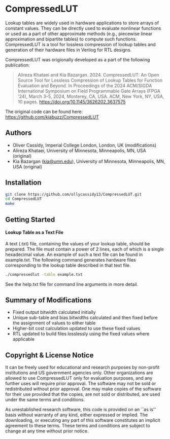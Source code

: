 # CompressedLUT
Lookup tables are widely used in hardware applications to store arrays of constant values. They can be directly used to evaluate nonlinear functions or used as a part of other approximate methods (e.g., piecewise linear approximation and bipartite tables) to compute such functions. CompressedLUT is a tool for lossless compression of lookup tables and generation of their hardware files in Verilog for RTL designs. 

CompressedLUT was origionally developed as a part of the following publication:
> Alireza Khataei and Kia Bazargan. 2024. CompressedLUT: An Open Source Tool for Lossless Compression of Lookup Tables for Function Evaluation and Beyond. In Proceedings of the 2024 ACM/SIGDA International Symposium on Field Programmable Gate Arrays (FPGA ’24), March 3–5, 2024, Monterey, CA, USA. ACM, New York, NY, USA, 10 pages. https://doi.org/10.1145/3626202.3637575

The original code can be found here: https://github.com/kiabuzz/CompressedLUT
## Authors
- Oliver Cassidy, Imperial College London, London, UK (modifications)
- Alireza Khataei, University of Minnesota, Minneapolis, MN, USA (original)
- Kia Bazargan (kia@umn.edu), University of Minnesota, Minneapolis, MN, USA (original)


## Installation
```bash
git clone https://github.com/ollycassidy13/CompressedLUT.git
cd CompressedLUT
make
```
    
## Getting Started
#### Lookup Table as a Text File
A text (.txt) file, containing the values of your lookup table, should be prepared. The file must contain a power of 2 lines, each of which is a single hexadecimal value. An example of such a text file can be found in example.txt. The following command generates hardware files corresponding to the lookup table described in that text file.

```bash
./compressedlut -table example.txt
```

See the help.txt file for command line arguments in more detail.

## Summary of Modifications
- Fixed output bitwidth calculated initially
- Unique sub-table and bias bitwidths calculated and then fixed before the assignment of values to either table
- Higher-bit cost calculation updated to use these fixed values
- RTL updated to build files losslessly using the fixed values where applicable

## Copyright & License Notice
It can be freely used for educational and research purposes by non-profit institutions and US government agencies only. Other organizations are allowed to use CompressedLUT only for evaluation purposes, and any further uses will require prior approval. The software may not be sold or redistributed without prior approval. One may make copies of the software for their use provided that the copies, are not sold or distributed, are used under the same terms and conditions.

As unestablished research software, this code is provided on an ``as is'' basis without warranty of any kind, either expressed or implied. The downloading, or executing any part of this software constitutes an implicit agreement to these terms. These terms and conditions are subject to change at any time without prior notice.
